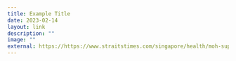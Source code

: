 ```yaml
---
title: Example Title
date: 2023-02-14
layout: link
description: ""
image: ""
external: https://https://www.straitstimes.com/singapore/health/moh-supporting-development-of-mrna-cancer-vaccines-in-singapore
---
```


